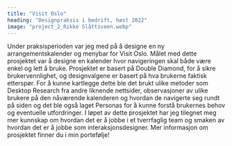 ```yaml
---
title: "Visit Oslo"
heading: "Designpraksis i bedrift, høst 2022"
image: "project_2_Rikke Slåttsveen.webp"
---
```


Under praksisperioden var jeg med på å designe en ny arrangementskalender og menybar for Visit Oslo. Målet med dette prosjektet var å designe en kalender hvor navigeringen skal både være enkel og lett å bruke. Prosjektet er basert på Double Diamond, for å sikre brukervennlighet, og designvalgene er basert på hva brukerne faktisk etterspør. For å kunne kartlegge dette ble det brukt ulike metoder som Desktop Research fra andre liknende nettsider, observasjoner av ulike brukere på den nåværende kalenderen og hvordan de navigerte seg rundt på siden og det ble også laget Personas for å kunne forstå brukernes behov og eventuelle utfordringer. I løpet av dette prosjektet har jeg tilegnet meg mer kunnskap om hvordan det er å jobbe i et tverrfaglig team og smaken av hvordan det er å jobbe som interaksjonsdesigner. 
Mer informasjon om prosjektet finner du i min portefølje!
